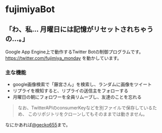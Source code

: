 fujimiyaBot
===========

## 「わ、私... 月曜日には記憶がリセットされちゃうの...。」

Google App Engine上で動作するTwitter Botの制御プログラムです。
<https://twitter.com/fujimiya_monday> を動かしています。

### 主な機能

- google画像検索で「藤宮さん」を検索し、ランダムに画像をツイート
- リプライを検知すると、リプライの送信主をフォローする
- 月曜日の朝にフォロワーを全員リムーブし、友達のことを忘れる



> なお、TwitterAPIのconsumerKeyなどを別ファイルで保存しているため、
このリポジトリをクローンしてもそのままでは動きません。

なにかあれば[@gecko655](http://twitter.com/gecko655 "")まで。
